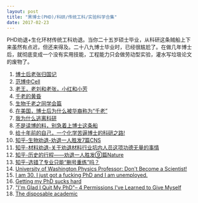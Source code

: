 ```yaml
---
layout: post
title: "黑博士(PHD)/科研/传统工科/实验科学合集" 
date: 2017-02-23
---
```


PHD劝退+生化环材传统工科劝退。当你二十五岁硕士毕业，从科研这条贼船上下来虽然有点迟，但还来得及。二十八九博士毕业时，已经很尴尬了。在做几年博士后，就彻底变成一个没有实用技能，工程能力只会做劳动型实验，灌水写垃圾论文的废物了。
<ol>
    <li><a href="http://blog.sciencenet.cn/blog-450601-669425.html">博士后老张归国记</a></li>
    <li><a href="http://blog.sciencenet.cn/blog-250217-801152.html">范博中Cell</a></li>
    <li><a href="http://bbs.wenxuecity.com/joke/523855.html">老王，老刘和老张，小红和小芳</a></li>
    <li><a href="http://blog.sciencenet.cn/blog-250217-801146.html">千老的黄昏</a></li>
    <li><a href="https://www.douban.com/group/topic/55227892/">生物千老之同学会篇</a></li>
    <li><a href="http://muchong.com/html/201506/9058286.html">在美国，博士后为什么被华裔称为“千老”</a></li>
    <li><a href="http://blog.sciencenet.cn/blog-662228-633685.html">我为什么逃离科研</a></li>
    <li><a href="https://site.douban.com/106790/widget/notes/2002622/note/278461408/">不是读博的料，别急着上博士这条船</a></li>
    <li><a href="http://www.500d.me/article/4072.html"> 给十年前的自己，一个化学苦逼博士的科研之路!</a></li>
    <li><a href="https://www.zhihu.com/topic/20042479/hot">知乎-生物劝退-劝退一人胜发7篇CNS</a></li>
    <li><a href="https://www.zhihu.com/topic/20050267/hot">知乎-材料劝退-关于劝退材料行业坑内人员这项功德无量的事情</a></li>
    <li><a href="https://zhuanlan.zhihu.com/p/23135784">知乎-历史的行程——劝退一人胜发⑨篇Nature</a></li>
    <li><a href="https://www.zhihu.com/question/55725901/answer/148528132">知乎-选错了专业只能“删号重练”吗？</a></li>
    <li><a href="http://katz.fastmail.us/scientist.html">University of Washington Physics Professor: Don't Become a Scientist!</a></li>
    <li><a href="https://www.reddit.com/r/IAmA/comments/niid1/i_am_30_i_just_got_a_fucking_phd_and_i_am/">I am 30. I just got a fucking PhD and I am unemployed.</a></li>
    <li><a href="https://www.reddit.com/r/offmychest/comments/2q3kpj/getting_my_phd_sucks_hard/">Getting my PhD sucks hard</a></li>
    <li><a href="http://www.selloutyoursoul.com/2013/11/06/im-glad-i-quit-my-phd/"> "I'm Glad I Quit My PhD"– 4 Permissions I've Learned to Give Myself</a></li>
    <li><a href="http://www.economist.com/node/17723223/">The disposable academic</a></li>
</ol>

